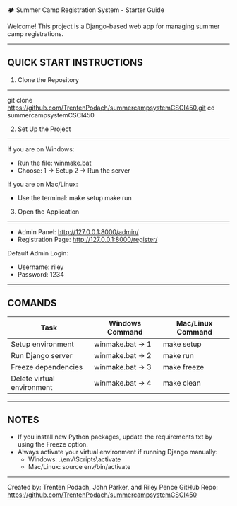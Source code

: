 🏕️ Summer Camp Registration System - Starter Guide

Welcome! This project is a Django-based web app for managing summer camp registrations.

----------------------------------------
QUICK START INSTRUCTIONS
----------------------------------------

1. Clone the Repository
-------------------------
git clone https://github.com/TrentenPodach/summercampsystemCSCI450.git
cd summercampsystemCSCI450

2. Set Up the Project
-------------------------

If you are on Windows:
- Run the file: winmake.bat
- Choose:
  1 → Setup
  2 → Run the server

If you are on Mac/Linux:
- Use the terminal:
  make setup
  make run

3. Open the Application
-------------------------
- Admin Panel: http://127.0.0.1:8000/admin/
- Registration Page: http://127.0.0.1:8000/register/

Default Admin Login:
- Username: riley
- Password: 1234

----------------------------------------
COMANDS
----------------------------------------

| Task                     | Windows Command     | Mac/Linux Command  |
|---------------------------|----------------------|--------------------|
| Setup environment         | winmake.bat → 1      | make setup         |
| Run Django server         | winmake.bat → 2      | make run           |
| Freeze dependencies       | winmake.bat → 3      | make freeze        |
| Delete virtual environment| winmake.bat → 4      | make clean         |

----------------------------------------
NOTES
----------------------------------------

- If you install new Python packages, update the requirements.txt by using the Freeze option.
- Always activate your virtual environment if running Django manually:
  - Windows: .\env\Scripts\activate
  - Mac/Linux: source env/bin/activate

----------------------------------------

Created by: Trenten Podach, John Parker, and Riley Pence
GitHub Repo: https://github.com/TrentenPodach/summercampsystemCSCI450
